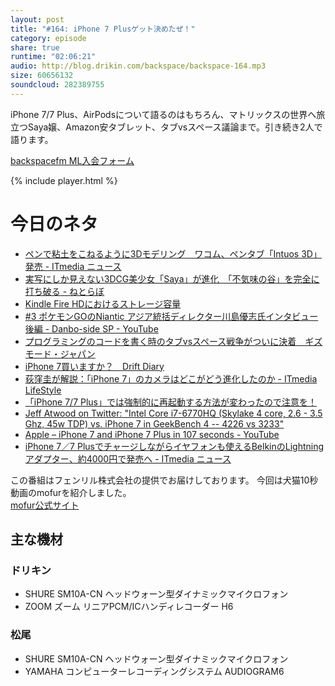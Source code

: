 ```yaml
---
layout: post
title: "#164: iPhone 7 Plusゲット決めたぜ！"
category: episode
share: true
runtime: "02:06:21"
audio: http://blog.drikin.com/backspace/backspace-164.mp3
size: 60656132
soundcloud: 282389755
---
```



iPhone 7/7 Plus、AirPodsについて語るのはもちろん、マトリックスの世界へ旅立つSaya嬢、Amazon安タブレット、タブvsスペース議論まで。引き続き2人で語ります。


[backspacefm ML入会フォーム](http://backspace.us11.list-manage.com/subscribe?u=09c933bd3997c1d16dbed156a&id=84b6529b91)

{% include player.html %}

# 今日のネタ

* [ペンで粘土をこねるように3Dモデリング　ワコム、ペンタブ「Intuos 3D」発売 - ITmedia ニュース](http://www.itmedia.co.jp/news/articles/1609/07/news099.html)
* [実写にしか見えない3DCG美少女「Saya」が進化　「不気味の谷」を完全に打ち破る - ねとらぼ](http://nlab.itmedia.co.jp/nl/articles/1609/09/news149.html)
* [Kindle Fire HDにおけるストレージ容量](https://weblog.drikin.com/firehd-storage-f21d11ff6353#.by037t2w6)
* [#3 ポケモンGOのNiantic アジア統括ディレクター川島優志氏インタビュー 後編 - Danbo-side SP - YouTube](https://www.youtube.com/watch?v=GNbF33pqfC0&feature=youtu.be)
* [プログラミングのコードを書く時のタブvsスペース戦争がついに決着　ギズモード・ジャパン](http://www.gizmodo.jp/2016/09/tab-vs-space.html)
* [iPhone 7買いますか？　Drift Diary](https://weblog.drikin.com/buy-iphone7-8829e86862b5#.szb6pn7eb)
* [荻窪圭が解説：「iPhone 7」のカメラはどこがどう進化したのか - ITmedia LifeStyle](http://www.itmedia.co.jp/lifestyle/articles/1609/09/news056.html)
* [「iPhone 7/7 Plus」では強制的に再起動する方法が変わったので注意を！](https://youtachannel.com/how-to-iphone7-force-restart/)
* [Jeff Atwood on Twitter: "Intel Core i7-6770HQ (Skylake 4 core, 2.6 - 3.5 Ghz, 45w TDP) vs. iPhone 7 in GeekBench 4 -- 4226 vs 3233"](https://twitter.com/codinghorror/status/774709754409082880)
* [Apple – iPhone 7 and iPhone 7 Plus in 107 seconds - YouTube](https://www.youtube.com/watch?v=GeoUELDgyM4)
* [iPhone 7／7 Plusでチャージしながらイヤフォンも使えるBelkinのLightningアダプター、約4000円で発売へ - ITmedia ニュース](http://www.itmedia.co.jp/news/articles/1609/09/news068.html)


この番組はフェンリル株式会社の提供でお届けしております。
今回は犬猫10秒動画のmofurを紹介しました。  
[mofur公式サイト](https://mofur.tv/)


## 主な機材

### ドリキン

* SHURE  SM10A-CN ヘッドウォーン型ダイナミックマイクロフォン
* ZOOM ズーム リニアPCM/ICハンディレコーダー H6

### 松尾

* SHURE  SM10A-CN ヘッドウォーン型ダイナミックマイクロフォン
* YAMAHA コンピューターレコーディングシステム AUDIOGRAM6
